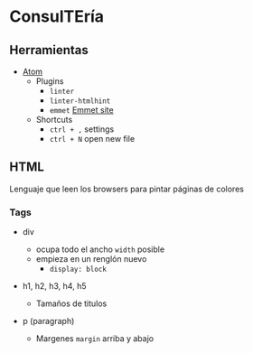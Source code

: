 # ConsulTEría

## Herramientas

- [Atom](https://atom.io)
  - Plugins
    - `linter`
    - `linter-htmlhint`
    - `emmet` [Emmet site]()
  - Shortcuts
    - `ctrl + ,` settings
    - `ctrl + N` open new file


## HTML

Lenguaje que leen los browsers para pintar páginas de colores

### Tags

  - div
    - ocupa todo el ancho `width` posible
    - empieza en un renglón nuevo
      - `display: block`

  - h1, h2, h3, h4, h5
    - Tamaños de titulos

  - p (paragraph)
    - Margenes `margin` arriba y abajo
